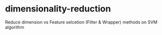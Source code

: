 # dimensionality-reduction
 Reduce dimension vs Feature selcetion (Filter & Wrapper) methods on SVM algorithm
